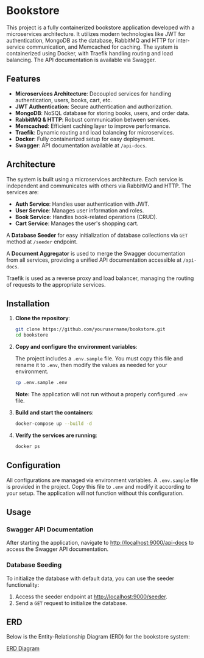 # Bookstore

This project is a fully containerized bookstore application developed with a microservices architecture. It utilizes modern technologies like JWT for authentication, MongoDB as the database, RabbitMQ and HTTP for inter-service communication, and Memcached for caching. The system is containerized using Docker, with Traefik handling routing and load balancing. The API documentation is available via Swagger.

## Features

- **Microservices Architecture**: Decoupled services for handling authentication, users, books, cart, etc.
- **JWT Authentication**: Secure authentication and authorization.
- **MongoDB**: NoSQL database for storing books, users, and order data.
- **RabbitMQ & HTTP**: Robust communication between services.
- **Memcached**: Efficient caching layer to improve performance.
- **Traefik**: Dynamic routing and load balancing for microservices.
- **Docker**: Fully containerized setup for easy deployment.
- **Swagger**: API documentation available at `/api-docs`.

## Architecture

The system is built using a microservices architecture. Each service is independent and communicates with others via RabbitMQ and HTTP. The services are:

- **Auth Service**: Handles user authentication with JWT.
- **User Service**: Manages user information and roles.
- **Book Service**: Handles book-related operations (CRUD).
- **Cart Service**: Manages the user's shopping cart.

A **Database Seeder** for easy initialization of database collections via `GET` method at `/seeder` endpoint.

A **Document Aggregator** is used to merge the Swagger documentation from all services, providing a unified API documentation accessible at `/api-docs`.

Traefik is used as a reverse proxy and load balancer, managing the routing of requests to the appropriate services.

## Installation

1. **Clone the repository**:

   ```bash
   git clone https://github.com/yourusername/bookstore.git
   cd bookstore
   ```

2. **Copy and configure the environment variables**:

   The project includes a `.env.sample` file. You must copy this file and rename it to `.env`, then modify the values as needed for your environment.

   ```bash
   cp .env.sample .env
   ```

   **Note:** The application will not run without a properly configured `.env` file.

3. **Build and start the containers**:

   ```bash
   docker-compose up --build -d
   ```

4. **Verify the services are running**:

   ```bash
   docker ps
   ```

## Configuration

All configurations are managed via environment variables. A `.env.sample` file is provided in the project. Copy this file to `.env` and modify it according to your setup. The application will not function without this configuration.

## Usage

### Swagger API Documentation

After starting the application, navigate to [http://localhost:9000/api-docs](http://localhost:9000/api-docs) to access the Swagger API documentation.

### Database Seeding

To initialize the database with default data, you can use the seeder functionality:

1. Access the seeder endpoint at [http://localhost:9000/seeder](http://localhost:9000/seeder).
2. Send a `GET` request to initialize the database.

## ERD

Below is the Entity-Relationship Diagram (ERD) for the bookstore system:

[ERD Diagram](https://drive.google.com/file/d/1GbpVd6QnuCqHAEkn3OFY5TqoCjsKFVQL/view?usp=drive_link)
